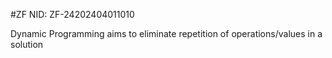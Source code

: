 #ZF
NID: ZF-24202404011010

Dynamic Programming aims to eliminate repetition of operations/values in a solution